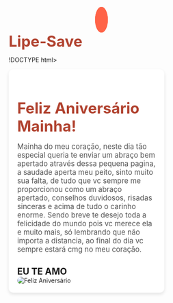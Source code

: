 # Lipe-Save

!DOCTYPE html>
<html lang="pt-br">
<head>
  <meta charset="UTF-8">
  <meta name="viewport" content="width=device-width, initial-scale=1.0">
  <title>Feliz Aniversário!</title>
  <style>
    /* Estilos gerais */
    * {
      margin: 0;
      padding: 0;
      box-sizing: border-box;
    }

    body {
      font-family: 'Arial', sans-serif;
      background-color: #f0f8ff;
      color: #333;
      display: flex;
      justify-content: center;
      align-items: center;
      height: 100vh;
      text-align: center;
      flex-direction: column;
      position: relative;
      overflow: hidden; /* Impede que animações saiam da tela */
    }

    /* Container */
    .container {
      max-width: 90%;
      padding: 20px;
      background-color: #ffffff;
      border-radius: 10px;
      box-shadow: 0 4px 8px rgba(0, 0, 0, 0.1);
      z-index: 10;
    }

    h1 {
      font-size: 2.5em;
      color: #b14330;
      margin-bottom: 10px;
    }

    .mensagem {
      font-size: 1.2em;
      color: #555;
      margin-bottom: 20px;
    }

    .imagem {
      max-width: 100%;
      height: auto;
      border-radius: 10px;
    }

    /* Foguetes animados */
    .foguetes {
      position: absolute;
      top: 0;
      left: 50%;
      transform: translateX(-50%);
      z-index: 0;
    }

    .foguete {
      position: absolute;
      bottom: -100px; /* Começo fora da tela */
      width: 30px;
      height: 60px;
      background-color: #ff6347;
      border-radius: 50%;
      animation: subir 4s ease-in-out infinite;
    }

    .foguete1 {
      left: 10%;
      animation-delay: 0s;
    }

    .foguete2 {
      left: 45%;
      animation-delay: 1s;
    }

    .foguete3 {
      left: 80%;
      animation-delay: 2s;
    }

    /* Animação de subida */
    @keyframes subir {
      0% {
        bottom: -100px;
        transform: scale(0.5) rotate(0deg);
      }
      50% {
        bottom: 50%;
        transform: scale(1) rotate(180deg);
      }
      100% {
        bottom: 100%;
        transform: scale(1.5) rotate(360deg);
      }
    }

    /* Confetes caindo */
    .confetes {
      position: absolute;
      top: 0;
      left: 0;
      width: 100%;
      height: 100%;
      pointer-events: none;
      z-index: 5;
    }

    .confete {
      position: absolute;
      width: 10px;
      height: 10px;
      background-color: #ff6347;
      opacity: 0;
      animation: cair 3s infinite;
      border-radius: 50%;
    }

    /* Efeito de confete caindo */
    @keyframes cair {
      0% {
        transform: translateY(-100px) rotate(0deg);
        opacity: 1;
      }
      100% {
        transform: translateY(100vh) rotate(360deg);
        opacity: 0;
      }
    }

    /* Confetes com cores diferentes */
    .confete:nth-child(1) {
      background-color: #e97d6a;
      animation-duration: 3s;
      animation-delay: 0s;
    }

    .confete:nth-child(2) {
      background-color: #ff0;
      animation-duration: 3.5s;
      animation-delay: 1s;
    }

    .confete:nth-child(3) {
      background-color: #32cd32;
      animation-duration: 4s;
      animation-delay: 2s;
    }

    .confete:nth-child(4) {
      background-color: #1e90ff;
      animation-duration: 3.5s;
      animation-delay: 0.5s;
    }

    /* Responsividade para dispositivos móveis */
    @media (max-width: 600px) {
      h1 {
        font-size: 2em;
      }

      .mensagem {
        font-size: 1em;
      }
    }
  </style>
</head>
<body>
  <div class="container">
    <h1>Feliz Aniversário Mainha!</h1>
    <p class="mensagem">Mainha do meu coração, neste dia tão especial  queria te enviar um abraço bem apertado através dessa pequena pagina, a saudade aperta meu peito, sinto muito sua falta, de tudo que vc sempre me proporcionou como um abraço apertado, conselhos duvidosos, risadas sinceras e acima de tudo o carinho enorme. Sendo breve te desejo toda a felicidade do mundo pois vc merece ela e muito mais, só lembrando que não importa a distancia, ao final do dia vc sempre estará cmg no meu coração.</p>
   <h2>EU TE AMO</h2> <img src="iamgem.png" alt="Feliz Aniversário" class="imagem">
  </div>

  <!-- Foguetes Animados -->
  <div class="foguetes">
    <div class="foguete foguete1"></div>
    <div class="foguete foguete2"></div>
    <div class="foguete foguete3"></div>
  </div>

  <!-- Confetes Animados -->
  <div class="confetes">
    <div class="confete"></div>
    <div class="confete"></div>
    <div class="confete"></div>
    <div class="confete"></div>
    <div class="confete"></div>
    <div class="confete"></div>
    <div class="confete"></div>
    <div class="confete"></div>
    <div class="confete"></div>
    <div class="confete"></div>
  </div>
</body>
</html>
